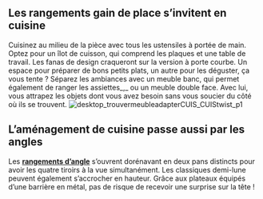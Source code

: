 ## Les rangements gain de place s’invitent en cuisine
Cuisinez au milieu de la pièce avec tous les ustensiles à portée de main. Optez pour un îlot de cuisson, qui comprend les plaques et une table de travail. Les fanas de design craqueront sur la version à porte courbe.
Un espace pour préparer de bons petits plats, un autre pour les déguster, ça vous tente ? Séparez les ambiances avec un meuble banc, qui permet également de ranger les assiettes_,_ ou un meuble double face. Avec lui, vous attrapez les objets dont vous avez besoin sans vous soucier du côté où ils se trouvent.
![desktop_trouvermeubleadapterCUIS_CUIStwist_p1](//statics.lapeyre.fr/img/contrib/2bdd4da3002049dd/desktop_trouvermeubleadapterCUIS_CUIStwist_p1.jpg)
## L’aménagement de cuisine passe aussi par les angles
Les [**rangements d’angle**](/meuble-rangement-angle-bas-2-plateaux-demi-lune-l-120-cm-FPC5116404) s’ouvrent dorénavant en deux pans distincts pour avoir les quatre tiroirs à la vue simultanément. Les classiques demi-lune peuvent également s’accrocher en hauteur. Grâce aux plateaux équipés d’une barrière en métal, pas de risque de recevoir une surprise sur la tête !